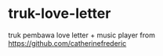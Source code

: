 # truk-love-letter
truk pembawa love letter + music player from https://github.com/catherinefrederic
